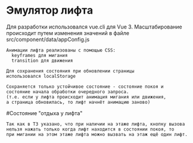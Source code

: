 # Эмулятор лифта

Для разработки использовался vue.cli для Vue 3. 
Масштабирование происходит путем изменения значений 
в файле src/component/data/appConfig.js
```
Анимации лифта реализованы с помощью CSS:
  keyframes для мигания
  transition для движения
```

```
Для сохранения состояния при обновлении страницы 
использовался localStorage

Сохраняется только устойчивое состояние - состояние покоя и
состояние начала обработки очередного запроса.
(т.е. если у лифта происходит анимация мигания или движения, 
а страница обновилась, то лифт начнёт анимацию заново)
 ```
#Состояние "отдыха у лифта"
```
Так как в ТЗ указано, что при наличии на этаже лифта, кнопку вызова
нельзя нажать только когда лифт находится в состоянии покоя, то 
при мигании на этом этаже лифта можно вызвать на этаж ещё один лифт.
```


 
